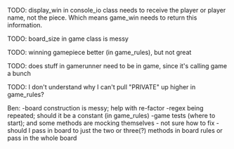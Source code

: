 TODO: display_win in console_io class needs to receive the player or player name, not the piece.  Which means game_win needs to return this information.

TODO: board_size in game class is messy

TODO:  winning gamepiece better (in game_rules), but not great

TODO:  does stuff in gamerunner need to be in game, since it's calling game a bunch

TODO:  I don't understand why I can't pull "PRIVATE" up higher in game_rules?

Ben:
-board construction is messy; help with re-factor
-regex being repeated; should it be a constant (in game_rules)
-game tests (where to start); and some methods are mocking themselves - not sure how to fix
-should I pass in board to just the two or three(?) methods in board rules or pass in the whole board